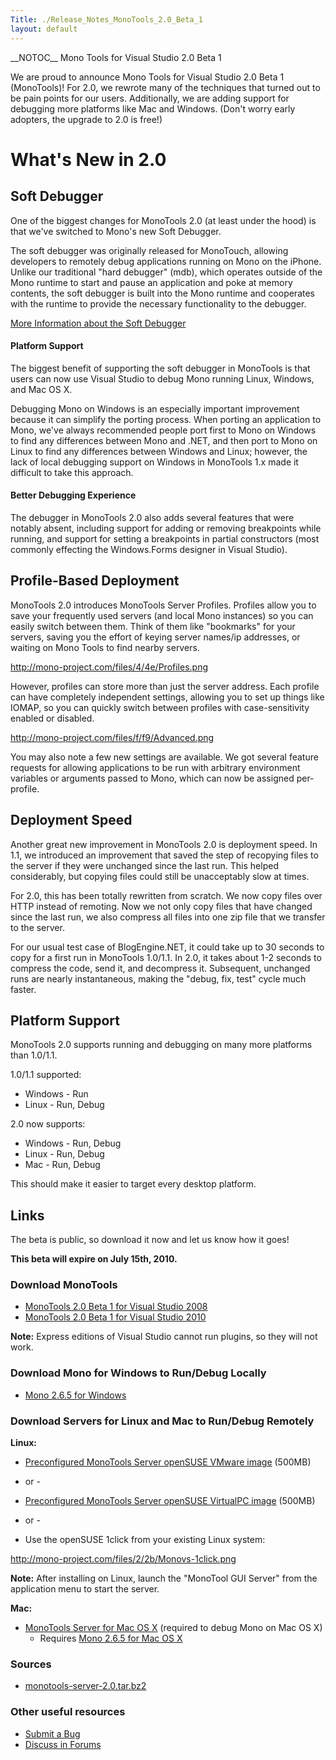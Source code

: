```yaml
---
Title: ./Release_Notes_MonoTools_2.0_Beta_1
layout: default
---
```


\_\_NOTOC\_\_ Mono Tools for Visual Studio 2.0 Beta 1

We are proud to announce Mono Tools for Visual Studio 2.0 Beta 1
(MonoTools)! For 2.0, we rewrote many of the techniques that turned out
to be pain points for our users. Additionally, we are adding support for
debugging more platforms like Mac and Windows. (Don't worry early
adopters, the upgrade to 2.0 is free!)

What's New in 2.0
=================

Soft Debugger
-------------

One of the biggest changes for MonoTools 2.0 (at least under the hood)
is that we've switched to Mono's new Soft Debugger.

The soft debugger was originally released for MonoTouch, allowing
developers to remotely debug applications running on Mono on the iPhone.
Unlike our traditional "hard debugger" (mdb), which operates outside of
the Mono runtime to start and pause an application and poke at memory
contents, the soft debugger is built into the Mono runtime and
cooperates with the runtime to provide the necessary functionality to
the debugger.

[More Information about the Soft
Debugger](http://mono-project.com/Soft_Debugger)

#### Platform Support

The biggest benefit of supporting the soft debugger in MonoTools is that
users can now use Visual Studio to debug Mono running Linux, Windows,
and Mac OS X.

Debugging Mono on Windows is an especially important improvement because
it can simplify the porting process. When porting an application to
Mono, we've always recommended people port first to Mono on Windows to
find any differences between Mono and .NET, and then port to Mono on
Linux to find any differences between Windows and Linux; however, the
lack of local debugging support on Windows in MonoTools 1.x made it
difficult to take this approach.

#### Better Debugging Experience

The debugger in MonoTools 2.0 also adds several features that were
notably absent, including support for adding or removing breakpoints
while running, and support for setting a breakpoints in partial
constructors (most commonly effecting the Windows.Forms designer in
Visual Studio).

Profile-Based Deployment
------------------------

MonoTools 2.0 introduces MonoTools Server Profiles. Profiles allow you
to save your frequently used servers (and local Mono instances) so you
can easily switch between them. Think of them like "bookmarks" for your
servers, saving you the effort of keying server names/ip addresses, or
waiting on Mono Tools to find nearby servers.

<http://mono-project.com/files/4/4e/Profiles.png>

However, profiles can store more than just the server address. Each
profile can have completely independent settings, allowing you to set up
things like IOMAP, so you can quickly switch between profiles with
case-sensitivity enabled or disabled.

<http://mono-project.com/files/f/f9/Advanced.png>

You may also note a few new settings are available. We got several
feature requests for allowing applications to be run with arbitrary
environment variables or arguments passed to Mono, which can now be
assigned per-profile.

Deployment Speed
----------------

Another great new improvement in MonoTools 2.0 is deployment speed. In
1.1, we introduced an improvement that saved the step of recopying files
to the server if they were unchanged since the last run. This helped
considerably, but copying files could still be unacceptably slow at
times.

For 2.0, this has been totally rewritten from scratch. We now copy files
over HTTP instead of remoting. Now we not only copy files that have
changed since the last run, we also compress all files into one zip file
that we transfer to the server.

For our usual test case of BlogEngine.NET, it could take up to 30
seconds to copy for a first run in MonoTools 1.0/1.1. In 2.0, it takes
about 1-2 seconds to compress the code, send it, and decompress it.
Subsequent, unchanged runs are nearly instantaneous, making the "debug,
fix, test" cycle much faster.

Platform Support
----------------

MonoTools 2.0 supports running and debugging on many more platforms than
1.0/1.1.

1.0/1.1 supported:

-   Windows - Run
-   Linux - Run, Debug

2.0 now supports:

-   Windows - Run, Debug
-   Linux - Run, Debug
-   Mac - Run, Debug

This should make it easier to target every desktop platform.

Links
-----

The beta is public, so download it now and let us know how it goes!

**This beta will expire on July 15th, 2010.**

### Download MonoTools

-   [MonoTools 2.0 Beta 1 for Visual Studio
    2008](http://go-mono.com/monotools-download/latest/monotools.msi)
-   [MonoTools 2.0 Beta 1 for Visual Studio
    2010](http://go-mono.com/monotools-download/latest/monotools.vsix)

**Note:** Express editions of Visual Studio cannot run plugins, so they
will not work.

### Download Mono for Windows to Run/Debug Locally

-   [Mono 2.6.5 for
    Windows](http://go-mono.com/monotools-download/latest/mono-windows.exe)

### Download Servers for Linux and Mac to Run/Debug Remotely

**Linux:**

-   [Preconfigured MonoTools Server openSUSE VMware
    image](http://go-mono.com/monotools-download/latest/MonoTools-vmx.zip)
    (500MB)

- or -

-   [Preconfigured MonoTools Server openSUSE VirtualPC
    image](http://go-mono.com/monotools-download/latest/MonoTools-vpc.zip)
    (500MB)

- or -

-   Use the openSUSE 1click from your existing Linux system:

[<http://mono-project.com/files/2/2b/Monovs-1click.png>](http://go-mono.com/monotools-download/latest/monotools.ymp)

**Note:** After installing on Linux, launch the "MonoTool GUI Server"
from the application menu to start the server.

**Mac:**

-   [MonoTools Server for Mac OS
    X](http://go-mono.com/monotools-download/latest/monotools-server.dmg)
    (required to debug Mono on Mac OS X)
    -   Requires [Mono 2.6.5 for Mac OS
        X](http://go-mono.com/monotools-download/latest/MonoFramework-x86.dmg)

### Sources

-   [monotools-server-2.0.tar.bz2](http://go-mono.com/monotools-download/latest/monotools-server-2.0.tar.bz2)

### Other useful resources

-   [Submit a Bug](http://mono-project.com/Bugs#Mono_Tools)
-   [Discuss in Forums](http://forums.mono-tools.com/)
